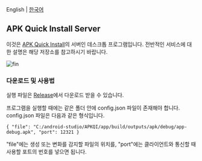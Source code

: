 English |  <a href="README.ko.md">한국어</a>

## APK Quick Install Server

이것은 <a href="https://github.com/wirekang/apk-quick-install">APK Quick Install</a>의 서버인 데스크톱 프로그램입니다. 전반적인 서비스에 대한 설명은 해당 저장소를 참고하시기 바랍니다.

![fin](https://user-images.githubusercontent.com/43294688/84275058-92be0b00-ab6b-11ea-91ec-10b020ed0fb4.gif)


### 다운로드 및 사용법

실행 파일은 <a href="https://github.com/wirekang/apk-quick-install-server/releases">Release</a>에서 다운로드 받을 수 있습니다. 

프로그램을 실행할 때에는 같은 폴더 안에 config.json 파일이 존재해야 합니다. config.json 파일은 다음과 같은 형식입니다.

    { "file": "C:/android-studio/APKQI/app/build/outputs/apk/debug/app-debug.apk", "port": 12321 }

"file"에는 생성 또는 변화를 감지할 파일의 위치를, "port"에는 클라이언트와 통신할 때 사용할 포트의 번호를 넣으면 됩니다.

